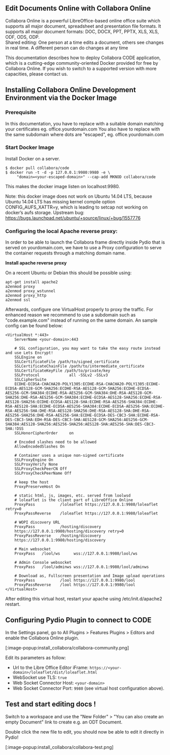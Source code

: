 ## Edit Documents Online with Collabora Online

Collabora Online is a powerful LibreOffice-based online office suite which supports all major document, spreadsheet and presentation file formats. It supports all major document formats:​ DOC, DOCX, PPT, PPTX, XLS, XLS, ODF, ODS, ODP.  
Shared editing: One person at a time edits a document, others see changes in real time. A different person can do changes at any time

This documentation describes how to deploy Collabora CODE application, which is a cutting-edge community-oriented Docker provided for free by Collabora Online. If you wish to switch to a supported version with more capacities, please contact us.

## Installing Collabora Online Development Environment via the Docker Image

### Prerequisite 

In this documentation, you have to replace <your-domain> with a suitable domain matching your certificates eg. office.yourdomain.com
You also have to replace <your-escaped-domain> with the same subdomain where dots are "escaped", eg. office\.yourdomain\.com

### Start Docker Image

Install Docker on a server. 

    $ docker pull collabora/code
    $ docker run -t -d -p 127.0.0.1:9980:9980 -e \
         "domain=<your-escaped-domain>" --cap-add MKNOD collabora/code

This makes the docker image listen on localhost:9980.

Note: this docker image does not work on Ubuntu 14.04 LTS, because Ubuntu 14.04 LTS has missing kernel compile option CONFIG_AUFS_XATTR=y, which is leading to setcap not working on docker’s aufs storage. Upstream bug: https://bugs.launchpad.net/ubuntu/+source/linux/+bug/1557776

### Configuring the local Apache reverse proxy:

In order to be able to launch the Collabora frame directly inside Pydio that is served on yourdomain.com, we have to use a Proxy configuration to serve the container requests through a matching domain name.

**Install apache reverse proxy**

On a recent Ubuntu or Debian this should be possible using:

    apt-get install apache2
    a2enmod proxy
    a2enmod proxy_wstunnel
    a2enmod proxy_http
    a2enmod ssl

Afterwards, configure one VirtualHost properly to proxy the traffic. For enhanced reason we recommend to use a subdomain such as "code.example.com" instead of running on the same domain. An sample config can be found below:

    <VirtualHost *:443>
        ServerName <your-domain>:443
        
        # SSL configuration, you may want to take the easy route instead and use Lets Encrypt!
        SSLEngine on
        SSLCertificateFile /path/to/signed_certificate
        SSLCertificateChainFile /path/to/intermediate_certificate
        SSLCertificateKeyFile /path/to/private/key
        SSLProtocol             all -SSLv2 -SSLv3
        SSLCipherSuite
        ECDHE-ECDSA-CHACHA20-POLY1305:ECDHE-RSA-CHACHA20-POLY1305:ECDHE-ECDSA-AES128-GCM-SHA256:ECDHE-RSA-AES128-GCM-SHA256:ECDHE-ECDSA-AES256-GCM-SHA384:ECDHE-RSA-AES256-GCM-SHA384:DHE-RSA-AES128-GCM-SHA256:DHE-RSA-AES256-GCM-SHA384:ECDHE-ECDSA-AES128-SHA256:ECDHE-RSA-AES128-SHA256:ECDHE-ECDSA-AES128-SHA:ECDHE-RSA-AES256-SHA384:ECDHE-RSA-AES128-SHA:ECDHE-ECDSA-AES256-SHA384:ECDHE-ECDSA-AES256-SHA:ECDHE-RSA-AES256-SHA:DHE-RSA-AES128-SHA256:DHE-RSA-AES128-SHA:DHE-RSA-AES256-SHA256:DHE-RSA-AES256-SHA:ECDHE-ECDSA-DES-CBC3-SHA:ECDHE-RSA-DES-CBC3-SHA:EDH-RSA-DES-CBC3-SHA:AES128-GCM-SHA256:AES256-GCM-SHA384:AES128-SHA256:AES256-SHA256:AES128-SHA:AES256-SHA:DES-CBC3-SHA:!DSS
        SSLHonorCipherOrder     on
        
        # Encoded slashes need to be allowed
        AllowEncodedSlashes On
        
        # Container uses a unique non-signed certificate
        SSLProxyEngine On
        SSLProxyVerify None
        SSLProxyCheckPeerCN Off
        SSLProxyCheckPeerName Off
        
        # keep the host
        ProxyPreserveHost On
        
        # static html, js, images, etc. served from loolwsd
        # loleaflet is the client part of LibreOffice Online
        ProxyPass           /loleaflet https://127.0.0.1:9980/loleaflet retry=0
        ProxyPassReverse    /loleaflet https://127.0.0.1:9980/loleaflet
        
        # WOPI discovery URL
        ProxyPass           /hosting/discovery
        https://127.0.0.1:9980/hosting/discovery retry=0
        ProxyPassReverse    /hosting/discovery
        https://127.0.0.1:9980/hosting/discovery
        
        # Main websocket
        ProxyPass   /lool/ws      wss://127.0.0.1:9980/lool/ws
        
        # Admin Console websocket
        ProxyPass   /lool/adminws wss://127.0.0.1:9980/lool/adminws
        
        # Download as, Fullscreen presentation and Image upload operations
        ProxyPass           /lool https://127.0.0.1:9980/lool
        ProxyPassReverse    /lool https://127.0.0.1:9980/lool
    </VirtualHost>

After editing this virtual host, restart your apache using /etc/init.d/apache2 restart.

## Configuring Pydio Plugin to connect to CODE

In the Settings panel, go to All Plugins > Features Plugins > Editors and enable the Collabora Online plugin. 

[:image-popup:install_collabora/collabora-community.png]

Edit its parameters as follow: 

 - Url to the Libre Office Editor iFrame: `https://<your-domain>/loleaflet/dist/loleaflet.html`
 - WebSocket use TLS: `true`
 - Web Socket Connector Host: `<your-domain>`
 - Web Socket Connector Port: `9980` (see virtual host configuration above).
 
## Test and start editing docs ! 
 
Switch to a workspace and use the "New Folder" > "You can also create an empty Document" link to create e.g. an ODT Document.

Double click the new file to edit, you should now be able to edit it directly in Pydio!

[:image-popup:install_collabora/collabora-test.png]